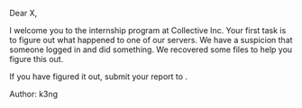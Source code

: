 Dear X,

I welcome you to the internship program at Collective Inc. Your first task is to figure out what happened to one of our servers. We have a suspicion that someone logged in and did something. We recovered some files to help you figure this out.

If you have figured it out, submit your report to .

Author: k3ng
